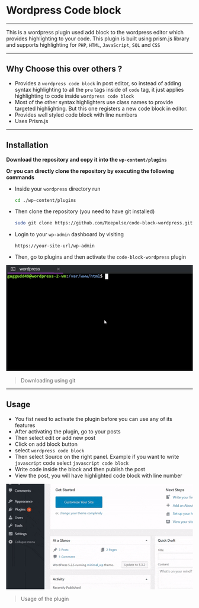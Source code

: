 # Wordpress Code block

---

This is a wordpress plugin used add block to the wordpress editor which provides highlighting to your code. This plugin is built using prism.js library and supports highlighting for `PHP`, `HTML`, `JavaScript`, `SQL` and `CSS`

---

## Why Choose this over others ? 

- Provides a `wordpress code block` in post editor, so instead of adding syntax highlighting to all the `pre` tags inside of `code` tag, it just applies highlighting to code inside `wordpress code block`
- Most of the other syntax highlighters use class names to provide targeted highlighting. But this one registers a new code block in editor.
- Provides well styled code block with line numbers
- Uses Prism.js

---

## Installation

**Download the repository and copy it into the `wp-content/plugins`** 

**Or you can directly clone the repository by executing the following commands** 

- Inside your `wordpress` directory run

  ```bash
  cd ./wp-content/plugins
  ```

- Then clone the repository (you need to have git installed)

  ```bash
  sudo git clone https://github.com/Reepulse/code-block-wordpress.git
  ```

- Login to your `wp-admin` dashboard by visiting 

  ```
  https://your-site-url/wp-admin
  ```

- Then, go to plugins and then activate the `code-block-wordpress` plugin

![downloading](./readme-files/downloading.gif)

> Downloading using git

---

## Usage

- You fist need to activate the plugin before you can use any of its features
- After activating the plugin, go to your posts
- Then select edit or add new post
- Click on add block button
- select `wordpress code block`
- Then select Source on the right panel. Example if you want to write `javascript` code  select `javascript code block`
- Write code inside the block and then publish the post
- View the post, you will have highlighted code block with line number

![usage](./readme-files/usage.gif)

> Usage of the plugin



